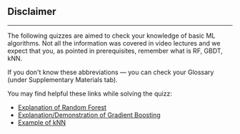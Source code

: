 ## Disclaimer

*****

The following quizzes are aimed to check your knowledge of basic ML algorithms.
Not all the information was covered in video lectures and we expect that you, as
pointed in prerequisites, remember what is RF, GBDT, kNN. 

If you don't know these abbreviations — you can check your Glossary (under
Supplementary Materials tab).

You may find helpful these links while solving the quizz:

* [Explanation of Random
Forest](http://www.datasciencecentral.com/profiles/blogs/random-forests-explained-intuitively)
* [Explanation/Demonstration of Gradient
Boosting](http://arogozhnikov.github.io/2016/06/24/gradient_boosting_explained.html)
* [Example of
kNN](https://www.analyticsvidhya.com/blog/2014/10/introduction-k-neighbours-algorithm-clustering/)
